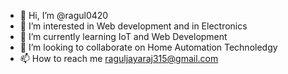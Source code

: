 - 👋 Hi, I’m @ragul0420
- 👀 I’m interested in Web development and in Electronics
- 🌱 I’m currently learning IoT and Web Development
- 💞️ I’m looking to collaborate on Home Automation Technoledgy
- 📫 How to reach me raguljayaraj315@gmail.com

<!---
ragul0420/ragul0420 is a ✨ special ✨ repository because its `README.md` (this file) appears on your GitHub profile.
You can click the Preview link to take a look at your changes.
--->
